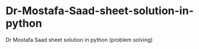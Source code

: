 # Dr-Mostafa-Saad-sheet-solution-in-python
Dr Mostafa Saad sheet solution in python (problem solving)
